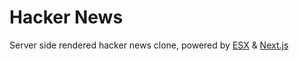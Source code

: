 # Hacker News

Server side rendered hacker news clone, powered by [ESX](https://github.com/esxjs/esx) & [Next.js](https://nextjs.org/)
